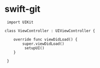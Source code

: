 # swift-git
     
     import UIKit
      
    class ViewController : UIViewController {
        
        override func viewDidLoad() {
            super.viewDidLoad()
             setupUI()
        }        
                    
     }
     
